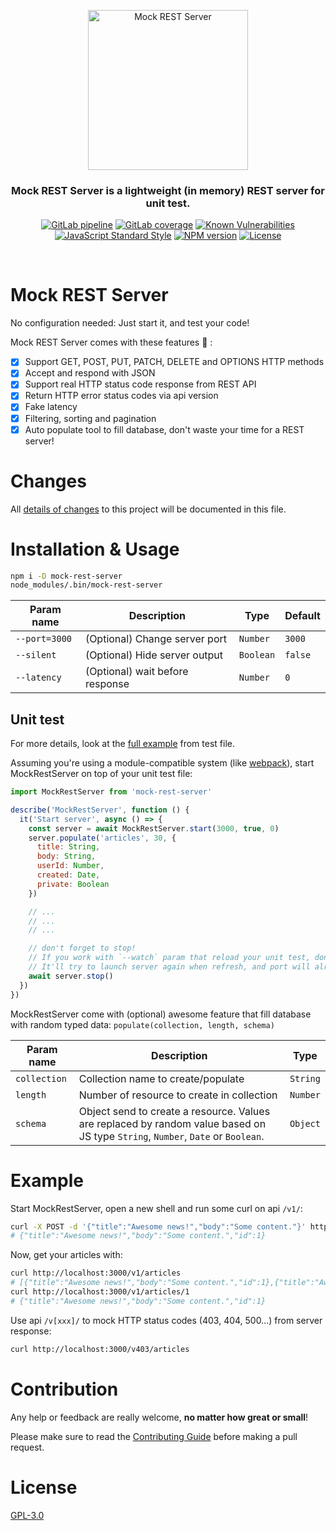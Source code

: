 <div align="center">
<p align="center">
<img src="https://gitlab.com/GuilleW/mock-rest-server/-/raw/master/.gitlab/MockRestServer.svg"  width="256" height="256" alt="Mock REST Server"/>
</p>

<p align="center">
<h3>Mock REST Server is a lightweight (in memory) REST server for unit test.</h3>
</p>

<p align="center">
<a href="https://gitlab.com/GuilleW/mock-rest-server/builds"><img src="https://gitlab.com/GuilleW/mock-rest-server/badges/master/pipeline.svg" alt="GitLab pipeline"></a>
<a href="https://gitlab.com/GuilleW/mock-rest-server/builds"><img src="https://gitlab.com/GuilleW/mock-rest-server/badges/master/coverage.svg" alt="GitLab coverage"></a>
<a href="https://snyk.io/test/npm/mock-rest-server"><img src="https://snyk.io/test/npm/mock-rest-server/badge.svg" alt="Known Vulnerabilities"></a>
<a href="https://standardjs.com"><img src="https://img.shields.io/badge/code_style-standard-brightgreen.svg" alt="JavaScript Standard Style"></a>
<a href="https://www.npmjs.com/package/mock-rest-server"><img src="https://img.shields.io/npm/v/mock-rest-server.svg" alt="NPM version"></a>
<a href="https://gitlab.com/GuilleW/mock-rest-server/-/blob/master/LICENSE"><img src="https://img.shields.io/npm/l/mock-rest-server.svg" alt="License"></a>
</p>
<br/>
</div>

# Mock REST Server

No configuration needed: Just start it, and test your code!

Mock REST Server comes with these features 🚀 :
- [x] Support GET, POST, PUT, PATCH, DELETE and OPTIONS HTTP methods
- [x] Accept and respond with JSON
- [x] Support real HTTP status code response from REST API
- [x] Return HTTP error status codes via api version
- [x] Fake latency
- [x] Filtering, sorting and pagination
- [x] Auto populate tool to fill database, don't waste your time for a REST server!

# Changes

All [details of changes](https://gitlab.com/GuilleW/mock-rest-server/-/blob/master/CHANGELOG.md) to this project will be documented in this file.

# Installation & Usage

```sh
npm i -D mock-rest-server
node_modules/.bin/mock-rest-server
```

| Param name | Description | Type | Default |
| ----------- | ----------- | ---- | ------- |
| `--port=3000` | (Optional) Change server port | `Number` | `3000` |
| `--silent` | (Optional) Hide server output | `Boolean` | `false` |
| `--latency` | (Optional) wait before response | `Number` | `0` |

## Unit test

For more details, look at the [full example](https://gitlab.com/GuilleW/mock-rest-server/-/blob/master/test/MockRestServer.spec.js) from test file.

Assuming you're using a module-compatible system (like [webpack](https://webpack.js.org/)),
start MockRestServer on top of your unit test file:

```js
import MockRestServer from 'mock-rest-server'

describe('MockRestServer', function () {
  it('Start server', async () => {
    const server = await MockRestServer.start(3000, true, 0)
    server.populate('articles', 30, {
      title: String,
      body: String,
      userId: Number,
      created: Date,
      private: Boolean
    })

    // ...
    // ...
    // ...

    // don't forget to stop!
    // If you work with `--watch` param that reload your unit test, don't forget to stop server at the end of your tests.
    // It'll try to launch server again when refresh, and port will already in use.
    await server.stop()
  })
})
```

MockRestServer come with (optional) awesome feature that fill database with random typed data: `populate(collection, length, schema)`

| Param name | Description | Type |
| ----------- | ----------- | ---- |
| `collection` | Collection name to create/populate | `String` |
| `length` | Number of resource to create in collection | `Number` |
| `schema` | Object send to create a resource. Values are replaced by random value based on JS type `String`, `Number`, `Date` or `Boolean`. | `Object` |

# Example

Start MockRestServer, open a new shell and run some curl on api `/v1/`:
```sh
curl -X POST -d '{"title":"Awesome news!","body":"Some content."}' http://localhost:3000/v1/articles
# {"title":"Awesome news!","body":"Some content.","id":1}
```

Now, get your articles with:
```sh
curl http://localhost:3000/v1/articles
# [{"title":"Awesome news!","body":"Some content.","id":1},{"title":"Awesome news!","body":"Some content.","id":2}]
curl http://localhost:3000/v1/articles/1
# {"title":"Awesome news!","body":"Some content.","id":1}
```

Use api `/v[xxx]/` to mock HTTP status codes (403, 404, 500...) from server response:
```sh
curl http://localhost:3000/v403/articles
```

# Contribution

Any help or feedback are really welcome, **no matter how great or small**!

Please make sure to read the [Contributing Guide](https://gitlab.com/GuilleW/mock-rest-server/-/blob/master/CONTRIBUTING.md) before making a pull request.

# License

[GPL-3.0](https://gitlab.com/GuilleW/mock-rest-server/-/blob/master/LICENSE)
